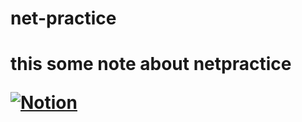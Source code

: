 # net-practice

<h1>this some note about netpractice

[![Notion](https://img.shields.io/badge/Notion-000000?style=for-the-badge&logo=notion&logoColor=white)](https://watery-meadowlark-5e0.notion.site/netpractice-25c6e301af68800da876f484f04e2c7e)
